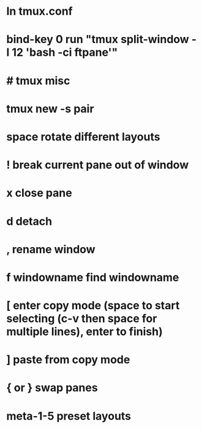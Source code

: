 # In tmux.conf
# bind-key 0 run "tmux split-window -l 12 'bash -ci ftpane'"



# # tmux misc
#
# 	tmux new -s pair
# 	
# 	space rotate different layouts
# 	! break current pane out of window
# 	x close pane
# 	d detach
# 	, rename window
# 	f windowname  find windowname
# 	[ enter copy mode (space to start selecting (c-v then space for multiple lines), enter to finish)
# 	] paste from copy mode
#     { or } swap panes
# 	
# 	meta-1-5 preset layouts
# 	
